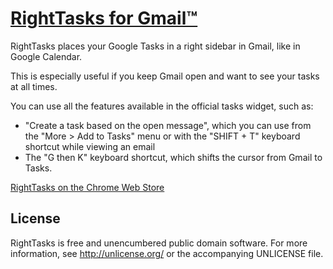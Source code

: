 [RightTasks for Gmail™](https://chrome.google.com/webstore/detail/right-tasks-for-gmail/hgniockidojcaaolfcbbkaaakbjdebpe)
=======================================

RightTasks places your Google Tasks in a right sidebar in Gmail, like in Google Calendar.

This is especially useful if you keep Gmail open and want to see your tasks at all times.

You can use all the features available in the official tasks widget, such as:
* "Create a task based on the open message", which you can use from the "More > Add to Tasks" menu or with the "SHIFT + T" keyboard shortcut while viewing an email
* The "G then K" keyboard shortcut, which shifts the cursor from Gmail to Tasks.

[RightTasks on the Chrome Web Store](https://chrome.google.com/webstore/detail/right-tasks-for-gmail/hgniockidojcaaolfcbbkaaakbjdebpe)


License
-------

RightTasks is free and unencumbered public domain software. For more
information, see <http://unlicense.org/> or the accompanying UNLICENSE file.

